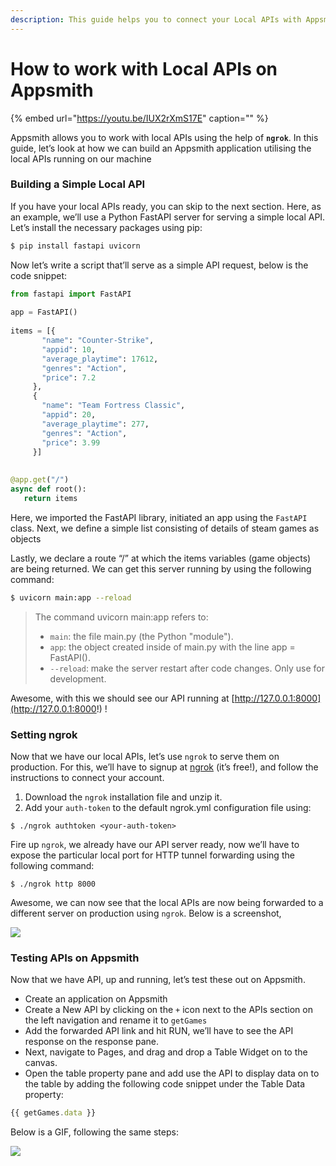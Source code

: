 ```yaml
---
description: This guide helps you to connect your Local APIs with Appsmith using ngrok
---
```


# How to work with Local APIs on Appsmith

{% embed url="https://youtu.be/IUX2rXmS17E" caption="" %}

Appsmith allows you to work with local APIs using the help of **`ngrok`**. In this guide, let’s look at how we can build an Appsmith application utilising the local APIs running on our machine

### Building a Simple Local API

If you have your local APIs ready, you can skip to the next section. Here, as an example, we’ll use a Python FastAPI server for serving a simple local API. Let’s install the necessary packages using pip:

```bash
$ pip install fastapi uvicorn
```

Now let’s write a script that’ll serve as a simple API request, below is the code snippet:

```python
from fastapi import FastAPI
 
app = FastAPI()
 
items = [{     
       "name": "Counter-Strike",
       "appid": 10,
       "average_playtime": 17612,
       "genres": "Action",
       "price": 7.2
     },
     {
       "name": "Team Fortress Classic",
       "appid": 20,
       "average_playtime": 277,
       "genres": "Action",
       "price": 3.99
     }]
 
 
@app.get("/")
async def root():
   return items

```

Here, we imported the FastAPI library, initiated an app using the `FastAPI` class. Next, we define a simple list consisting of details of steam games as objects

Lastly, we declare a route “/” at which the items variables \(game objects\) are being returned. We can get this server running by using the following command:

```bash
$ uvicorn main:app --reload
```

> The command uvicorn main:app refers to:
>
> * `main`: the file main.py \(the Python "module"\).
> * `app`: the object created inside of main.py with the line app = FastAPI\(\).
> * `--reload`: make the server restart after code changes. Only use for development.

Awesome, with this we should see our API running at [http://127.0.0.1:8000](http://127.0.0.1:8000!) !

### Setting ngrok

Now that we have our local APIs, let’s use `ngrok` to serve them on production. For this, we’ll have to signup at [ngrok](https://dashboard.ngrok.com/get-started/setup) \(it’s free!\), and follow the instructions to connect your account.

1. Download the `ngrok` installation file and unzip it.
2. Add your `auth-token` to the default ngrok.yml configuration file using:

```text
$ ./ngrok authtoken <your-auth-token>
```

Fire up `ngrok`, we already have our API server ready, now we’ll have to expose the particular local port for HTTP tunnel forwarding using the following command:

```text
$ ./ngrok http 8000
```

Awesome, we can now see that the local APIs are now being forwarded to a different server on production using `ngrok`. Below is a screenshot,

![](https://lh5.googleusercontent.com/5Qdqw3U5EYtDk5EhpWrTrrUw5EcKPqZGE8xX2W7NjazBd_cdSQZNUgVkUzkQXjG0NqCusqQW4ftUp3GAOg794gsWCZpXrDi1lmtBF7ZplJ5lAAcdsc_hfKOFr93KebVE4nZ1JKp9)

### Testing APIs on Appsmith

Now that we have API, up and running, let’s test these out on Appsmith.

* Create an application on Appsmith
* Create a New API by clicking on the `+` icon next to the APIs section on the left navigation and rename it to `getGames`
* Add the forwarded API link and hit RUN, we’ll have to see the API response on the response pane.
* Next, navigate to Pages, and drag and drop a Table Widget on to the canvas.
* Open the table property pane and add use the API to display data on to the table by adding the following code snippet under the Table Data property:

```javascript
{{ getGames.data }}
```

Below is a GIF, following the same steps:

![](../.gitbook/assets/ngrok.gif)

